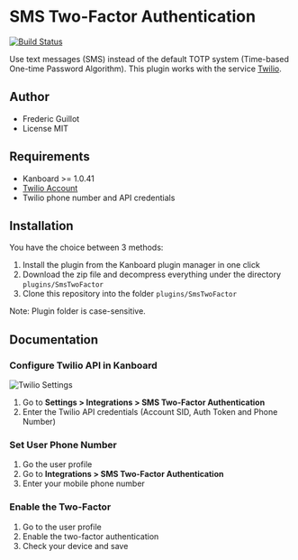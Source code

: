 SMS Two-Factor Authentication
=============================

[![Build Status](https://travis-ci.org/kanboard/plugin-sms-2fa.svg?branch=master)](https://travis-ci.org/kanboard/plugin-sms-2fa)

Use text messages (SMS) instead of the default TOTP system (Time-based One-time Password Algorithm).
This plugin works with the service [Twilio](https://www.twilio.com).

Author
------

- Frederic Guillot
- License MIT

Requirements
------------

- Kanboard >= 1.0.41
- [Twilio Account](https://www.twilio.com)
- Twilio phone number and API credentials

Installation
------------

You have the choice between 3 methods:

1. Install the plugin from the Kanboard plugin manager in one click
2. Download the zip file and decompress everything under the directory `plugins/SmsTwoFactor`
3. Clone this repository into the folder `plugins/SmsTwoFactor`

Note: Plugin folder is case-sensitive.

Documentation
-------------

### Configure Twilio API in Kanboard

![Twilio Settings](https://cloud.githubusercontent.com/assets/323546/12133114/2a89e684-b3f0-11e5-8486-cbbf9edc7c4a.png)

1. Go to **Settings > Integrations > SMS Two-Factor Authentication**
2. Enter the Twilio API credentials (Account SID, Auth Token and Phone Number)

### Set User Phone Number

1. Go the user profile
2. Go to **Integrations > SMS Two-Factor Authentication**
3. Enter your mobile phone number

### Enable the Two-Factor

1. Go to the user profile
2. Enable the two-factor authentication
3. Check your device and save
